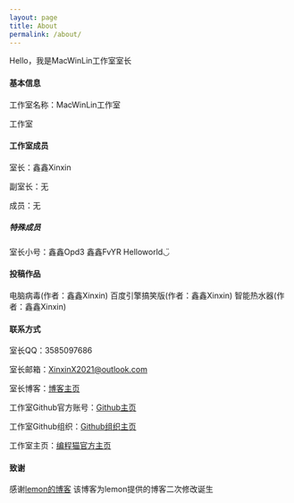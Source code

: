 ```yaml
---
layout: page
title: About
permalink: /about/
---
```


Hello，我是MacWinLin工作室室长

#### 基本信息

工作室名称：MacWinLin工作室

工作室

#### 工作室成员

室长：鑫鑫Xinxin

副室长：无

成员：无

##### 特殊成员

室长小号：鑫鑫Opd3  鑫鑫FvYR  Helloworld◡̈

#### 投稿作品

电脑病毒(作者：鑫鑫Xinxin)      百度引擎搞笑版(作者：鑫鑫Xinxin)      智能热水器(作者：鑫鑫Xinxin)

#### 联系方式

室长QQ：3585097686

室长邮箱：XinxinX2021@outlook.com

室长博客：[博客主页](https://xinxin2021.github.io)

工作室Github官方账号：[Github主页](https://github.com/macwinlin)

工作室Github组织：[Github组织主页](https://github.com/macwinlin-work-shop)

工作室主页：[编程猫官方主页](https://shequ.codemao.cn/work_shop/7864)

#### 致谢

感谢[lemon的博客](https://lemonchann.github.io) 该博客为lemon提供的博客二次修改诞生
